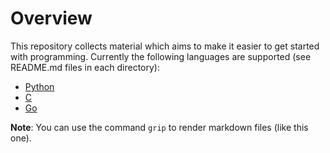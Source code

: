 # Overview

This repository collects material which aims to make it easier to get started with programming.
Currently the following languages are supported (see README.md files in each directory):

* [Python](python/README.md)
* [C](python/README.md)
* [Go](python/README.md)

**Note**: You can use the command `grip` to render markdown files (like this one).
